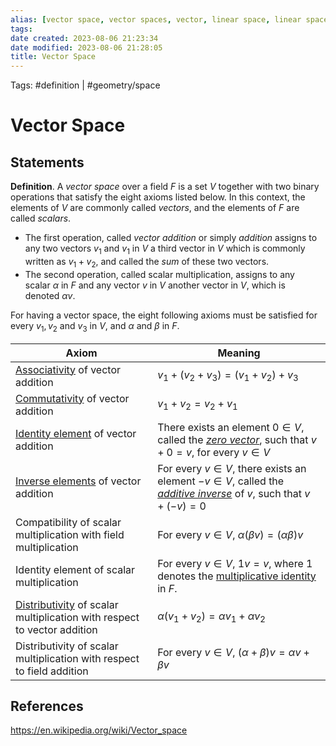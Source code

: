 ```yaml
---
alias: [vector space, vector spaces, vector, linear space, linear spaces]
tags: 
date created: 2023-08-06 21:23:34
date modified: 2023-08-06 21:28:05
title: Vector Space
---
```


Tags: #definition | #geometry/space

# Vector Space

## Statements

**Definition**. A _vector space_ over a field $F$ is a set $V$ together with two binary operations that satisfy the eight axioms listed below. In this context, the elements of $V$ are commonly called _vectors_, and the elements of $F$ are called _scalars_.
- The first operation, called _vector addition_ or simply _addition_ assigns to any two vectors $v_1$ and $v_1$ in $V$ a third vector in $V$ which is commonly written as $v_1+v_2$, and called the _sum_ of these two vectors.
- The second operation, called scalar multiplication, assigns to any scalar $\alpha$ in $F$ and any vector $v$ in $V$ another vector in $V$, which is denoted $\alpha v$.

For having a vector space, the eight following axioms must be satisfied for every $v_1,v_2$ and $v_3$ in $V$, and $\alpha$ and $\beta$ in $F$.

| Axiom | Meaning |
| --- | --- |
| [Associativity](https://en.wikipedia.org/wiki/Associativity "Associativity") of vector addition | $v_1 + (v_2 + v_3) = (v_1 + v_2) + v_3$ |
| [Commutativity](https://en.wikipedia.org/wiki/Commutativity "Commutativity") of vector addition | $v_1+v_2=v_2+v_1$ |
| [Identity element](https://en.wikipedia.org/wiki/Identity_element "Identity element") of vector addition | There exists an element $0\in V$, called the _[zero vector](https://en.wikipedia.org/wiki/Zero_vector "Zero vector")_, such that $v+0=v$, for every $v\in V$ |
| [Inverse elements](https://en.wikipedia.org/wiki/Inverse_element "Inverse element") of vector addition | For every $v\in V$, there exists an element $-v\in V$, called the _[additive inverse](https://en.wikipedia.org/wiki/Additive_inverse "Additive inverse")_ of $v$, such that $v + (-v) = 0$ |
| Compatibility of scalar multiplication with field multiplication | For every $v\in V$, $\alpha(\beta v)=(\alpha\beta)v$ |
| Identity element of scalar multiplication | For every $v\in V$, $1v=v$, where 1 denotes the [multiplicative identity](https://en.wikipedia.org/wiki/Multiplicative_identity "Multiplicative identity") in $F$. |
| [Distributivity](https://en.wikipedia.org/wiki/Distributivity "Distributivity") of scalar multiplication with respect to vector addition   | $\alpha(v_1+v_2)=\alpha v_1+\alpha v_2$ |
| Distributivity of scalar multiplication with respect to field addition | For every $v\in V$, $(\alpha+\beta)v=\alpha v+\beta v$ |

## References

https://en.wikipedia.org/wiki/Vector_space